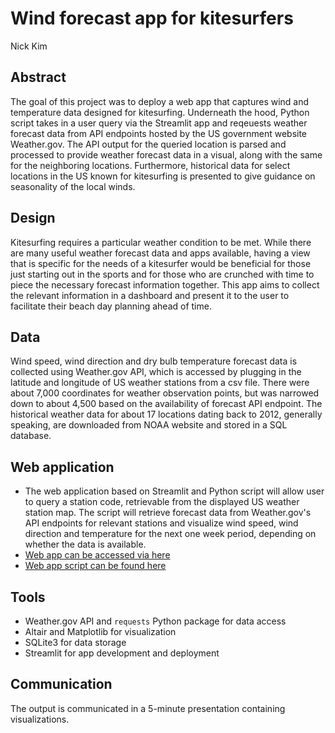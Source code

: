 # Wind forecast app for kitesurfers 
Nick Kim

## Abstract
The goal of this project was to deploy a web app that captures wind and temperature data designed for kitesurfing. Underneath the hood, Python script takes in a user query via the Streamlit app and reqeuests weather forecast data from API endpoints hosted by the US government website Weather.gov. The API output for the queried location is parsed and processed to provide weather forecast data in a visual, along with the same for the neighboring locations. Furthermore, historical data for select locations in the US known for kitesurfing is presented to give guidance on seasonality of the local winds. 

## Design
Kitesurfing requires a particular weather condition to be met. While there are many useful weather forecast data and apps available, having a view that is specific for the needs of a kitesurfer would be beneficial for those just starting out in the sports and for those who are crunched with time to piece the necessary forecast information together. This app aims to collect the relevant information in a dashboard and present it to the user to facilitate their beach day planning ahead of time. 

## Data
Wind speed, wind direction and dry bulb temperature forecast data is collected using Weather.gov API, which is accessed by plugging in the latitude and longitude of US weather stations from a csv file. There were about 7,000 coordinates for weather observation points, but was narrowed down to about 4,500 based on the availability of forecast API endpoint. The historical weather data for about 17 locations dating back to 2012, generally speaking, are downloaded from NOAA website and stored in a SQL database.

## Web application
- The web application based on Streamlit and Python script will allow user to query a station code, retrievable from the displayed US weather station map. The script will retrieve forecast data from Weather.gov's API endpoints for relevant stations and visualize wind speed, wind direction and temperature for the next one week period, depending on whether the data is available. 
- [Web app can be accessed via here](https://share.streamlit.io/nkim500/metis_projects/main/07_Engineering/streamlit_app_2.py)
- [Web app script can be found here](https://github.com/nkim500/Metis_Projects/blob/main/07_Engineering/streamlit_app_2.py)

## Tools
- Weather.gov API and `requests` Python package for data access
- Altair and Matplotlib for visualization
- SQLite3 for data storage
- Streamlit for app development and deployment

## Communication
The output is communicated in a 5-minute presentation containing visualizations. 


